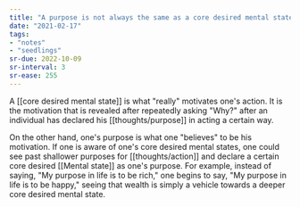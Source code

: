 ```yaml
---
title: "A purpose is not always the same as a core desired mental state"
date: "2021-02-17"
tags:
- "notes"
- "seedlings"
sr-due: 2022-10-09
sr-interval: 3
sr-ease: 255
---
```


A [[core desired mental state]] is what "really" motivates one's action. It is the motivation that is revealed after repeatedly asking "Why?" after an individual has declared his [[thoughts/purpose]] in acting a certain way.

On the other hand, one's purpose is what one "believes" to be his motivation. If one is aware of one's core desired mental states, one could see past shallower purposes for [[thoughts/action]] and declare a certain core desired [[Mental state]] as one's purpose. For example, instead of saying, "My purpose in life is to be rich," one begins to say, "My purpose in life is to be happy," seeing that wealth is simply a vehicle towards a deeper core desired mental state.

